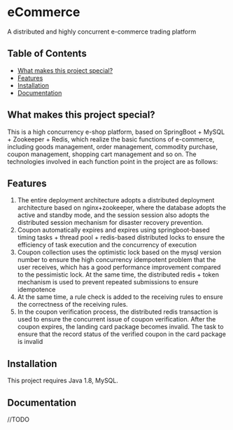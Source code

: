 # eCommerce
A distributed and highly concurrent e-commerce trading platform

## Table of Contents

- [What makes this project special?](#what-makes-this-project-special)
- [Features](#features)
- [Installation](#installation)
- [Documentation](#documentation)


## What makes this project special?

This is a high concurrency e-shop platform, based on SpringBoot + MySQL + Zookeeper + Redis, which realize the basic functions of e-commerce, including goods management, order management, commodity purchase, coupon management, shopping cart management and so on.  The technologies involved in each function point in the project are as follows:

## Features

1. The entire deployment architecture adopts a distributed deployment architecture based on nginx+zookeeper, where the database adopts the active and standby mode, and the session session also adopts the distributed session mechanism for disaster recovery prevention.
2. Coupon automatically expires and expires using springboot-based timing tasks + thread pool + redis-based distributed locks to ensure the efficiency of task execution and the concurrency of execution
3. Coupon collection uses the optimistic lock based on the mysql version number to ensure the high concurrency idempotent problem that the user receives, which has a good performance improvement compared to the pessimistic lock. At the same time, the distributed redis + token mechanism is used to prevent repeated submissions to ensure idempotence
4. At the same time, a rule check is added to the receiving rules to ensure the correctness of the receiving rules.
5. In the coupon verification process, the distributed redis transaction is used to ensure the concurrent issue of coupon verification. After the coupon expires, the landing card package becomes invalid. The task to ensure that the record status of the verified coupon in the card package is invalid

## Installation

This project requires Java 1.8, MySQL.


## Documentation

//TODO



